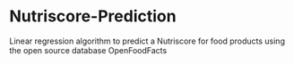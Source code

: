 # Nutriscore-Prediction
Linear regression algorithm to predict a Nutriscore for food products using the open source database OpenFoodFacts 
